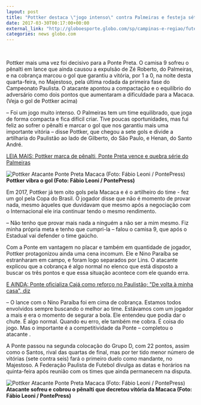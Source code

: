 ```yaml
---
layout: post
title: "Pottker destaca \"jogo intenso\" contra Palmeiras e festeja sétimo gol: \"Feliz\""
date: 2017-03-30T00:17:00+00:00
external_link: "http://globoesporte.globo.com/sp/campinas-e-regiao/futebol/times/ponte-preta/noticia/2017/03/pottker-destaca-jogo-intenso-contra-palmeiras-e-festeja-setimo-gol-feliz.html"
categories: news globo.com
---
```

&nbsp;

Pottker mais uma vez foi decisivo para a Ponte Preta. O camisa 9 sofreu o pênalti em lance que ainda causou a expulsão de Zé Roberto, do Palmeiras, e na cobrança marcou o gol que garantiu a vitória, por 1 a 0, na noite desta quarta-feira, no Majestoso, pela última rodada da primeira fase do Campeonato Paulista. O atacante apontou a compactação e o equilíbrio do adversário como dois pontos que aumentaram a dificuldade para a Macaca. (Veja o gol de Pottker acima)  
  
– Foi um jogo muito intenso. O Palmeiras tem um time equilibrado, que joga de forma compacta e fica difícil criar. Tive poucas oportunidades, mas fui feliz ao sofrer o pênalti e marcar o gol que nos garantiu mais uma importante vitória – disse Pottker, que chegou a sete gols e divide a artilharia do Paulistão ao lado de Gilberto, do São Paulo, e Henan, do Santo André.

[LEIA MAIS: Pottker marca de pênalti, Ponte Preta vence e quebra série do Palmeiras](http://globoesporte.globo.com/sp/campinas-e-regiao/futebol/campeonato-paulista/noticia/2017/03/pottker-marca-de-penalti-ponte-preta-vence-e-quebra-serie-do-palmeiras.html)

 ![Pottker Atacante Ponte Preta Macaca (Foto: Fábio Leoni / PontePress)](http://s2.glbimg.com/VBbKuND5qhW78Yb6ZA_q-80FaRY=/67x0:1160x802/300x220/s.glbimg.com/es/ge/f/original/2017/03/30/pottker.jpg "Pottker Atacante Ponte Preta Macaca (Foto: Fábio Leoni / PontePress)")**Pottker vibra o gol (Foto: Fábio Leoni / PontePress)**

Em 2017, Pottker já tem oito gols pela Macaca e é o artilheiro do time - fez um gol pela Copa do Brasil. O jogador disse que não é momento de provar nada, mesmo àqueles que duvidavam que mesmo após a negociação com o Internacional ele iria continuar tendo o mesmo rendimento.

– Não tenho que provar mais nada a ninguém a não ser a mim mesmo. Fiz minha própria meta e tenho que cumpri-la – falou o camisa 9, que após o Estadual vai defender o time gaúcho.

Com a Ponte em vantagem no placar e também em quantidade de jogador, Pottker protagonizou ainda uma cena incomum. Ele e Nino Paraíba se estranharam em campo, e foram logo separados por Lins. O atacante explicou que a cobrança é algo normal no elenco que está disposto a buscar os três pontos e que essa situação acontece com ele quando erra.

[E AINDA: Ponte oficializa Cajá como reforço no Paulistão; "De volta à minha casa", diz](http://globoesporte.globo.com/sp/campinas-e-regiao/futebol/times/ponte-preta/noticia/2017/03/ponte-oficializa-caja-como-reforco-no-paulistao-de-volta-minha-casa-diz.html)

– O lance com o Nino Paraíba foi em cima de cobrança. Estamos todos envolvidos sempre buscando o melhor ao time. Estávamos com um jogador a mais e era o momento de segurar a bola. Ele entendeu que podia dar o chute. É algo normal. Quando eu erro, ele também me cobra. É coisa do jogo. Mas o importante é a competitividade da Ponte – completou o atacante .

A Ponte passou na segunda colocação do Grupo D, com 22 pontos, assim como o Santos, rival das quartas de final, mas por ter tido menor número de vitórias (sete contra seis) fará o primeiro duelo como mandante, no Majestoso. A Federação Paulista de Futebol divulga as datas e horários na quinta-feira após reunião com os times que ainda permanecem na disputa.

 ![Pottker Atacante Ponte Preta Macaca (Foto: Fábio Leoni / PontePress)](http://s2.glbimg.com/M1bsq2xGcKF4E_NC6lEchMLgExs=/0x103:1000x668/690x390/s.glbimg.com/es/ge/f/original/2017/03/30/flf30032017.jpg "Pottker Atacante Ponte Preta Macaca (Foto: Fábio Leoni / PontePress)")**Atacante sofreu e cobrou o pênalti que decretou vitória da Macaca (Foto: Fábio Leoni / PontePress)**

